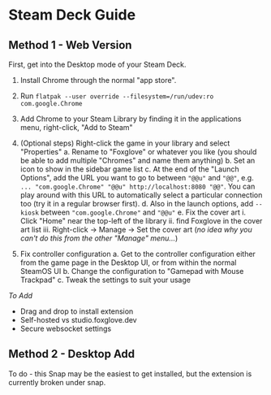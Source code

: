 # Steam Deck Guide

## Method 1 - Web Version
First, get into the Desktop mode of your Steam Deck.

1. Install Chrome through the normal "app store".
2. Run `flatpak --user override --filesystem=/run/udev:ro com.google.Chrome`
3. Add Chrome to your Steam Library by finding it in the applications menu, right-click, "Add to Steam"
4. (Optional steps) Right-click the game in your library and select "Properties"
    a. Rename to "Foxglove" or whatever you like (you should be able to add multiple "Chromes" and name them anything)
    b. Set an icon to show in the sidebar game list
    c. At the end of the "Launch Options", add the URL you want to go to between `"@@u"` and `"@@"`, e.g. `... "com.google.Chrome" "@@u" http://localhost:8080 "@@"`. You can play around with this URL to automatically select a particular connection too (try it in a regular browser first).
    d. Also in the launch options, add `--kiosk` between `"com.google.Chrome"` and `"@@u"`
    e. Fix the cover art
        i. Click "Home" near the top-left of the library
        ii. find Foxglove in the cover art list
        iii. Right-click -> Manage -> Set the cover art (*no idea why you can't do this from the other "Manage" menu...*)

5. Fix controller configuration
    a. Get to the controller configuration either from the game page in the Desktop UI, or from within the normal SteamOS UI
    b. Change the configuration to "Gamepad with Mouse Trackpad"
    c. Tweak the settings to suit your usage

*To Add*
- Drag and drop to install extension
- Self-hosted vs studio.foxglove.dev
- Secure websocket settings


## Method 2 - Desktop Add

To do - this
Snap may be the easiest to get installed, but the extension is currently broken under snap.